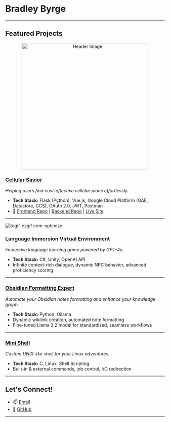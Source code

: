 # Bradley Byrge

---

## Featured Projects

<p align="center">
  <img src="https://github.com/user-attachments/assets/55039869-0569-426d-95f2-e08ccad7260d" width="400" alt="Header Image"/>
</p>

### [Cellular Savior](<https://cellularsavior.com/>)
*Helping users find cost-effective cellular plans effortlessly.*

- **Tech Stack:** Flask (Python), Vue.js, Google Cloud Platform (GAE, Datastore, GCS), OAuth 2.0, JWT, Postman  
- 🔗 [Frontend Repo](<https://github.com/BByrge/Cellular-Savior-Frontend>) | [Backend Repo](<https://github.com/BByrge/Cell-Savior>) | [Live Site](<https://cellularsavior.com/>)

---

![togif-ezgif com-optimize](https://github.com/user-attachments/assets/8530c296-635b-4a70-bbcf-57c8063a9962)
### [Language Immersion Virtual Environment](<https://github.com/ThomaDevOSU/LIVE>)
*Immersive language learning game powered by GPT-4o.*

- **Tech Stack:** C#, Unity, OpenAI API  
- Infinite context-rich dialogue, dynamic NPC behavior, advanced proficiency scoring  

---

### [Obsidian Formatting Expert](<https://github.com/BByrge/ObsidianFormattingExpert>)
*Automate your Obsidian notes formatting and enhance your knowledge graph.*

- **Tech Stack:** Python, Ollama  
- Dynamic wikilink creation, automated note formatting  
- Fine-tuned Llama 3.2 model for standardized, seamless workflows  

---

### [Mini Shell](<https://github.com/BByrge/Mini-Shell>)
*Custom UNIX-like shell for your Linux adventures.*

- **Tech Stack:** C, Linux, Shell Scripting  
- Built-in & external commands, job control, I/O redirection  

---

## Let's Connect!

- 📫 [Email](mailto:BradleyByrge@gmail.com)  
- 🔗 [GitHub](https://github.com/BByrge)

---

